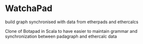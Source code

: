 # WatchaPad
build graph synchronised with data from etherpads and ethercalcs

Clone of Botapad in Scala to have easier to maintain grammar and synchronization between padagraph and ethercalc data
